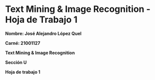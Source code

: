 # Text Mining & Image Recognition - Hoja de Trabajo 1

**Nombre: José Alejandro López Quel**

**Carné: 21001127**

**Text Mining & Image Recognition**

**Sección U**

**Hoja de trabajo 1**
